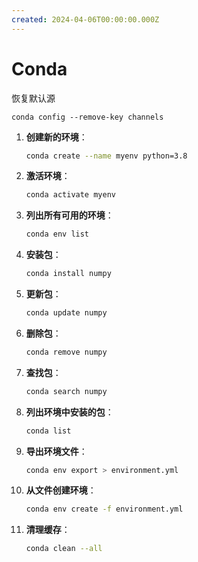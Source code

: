 ```yaml
---
created: 2024-04-06T00:00:00.000Z
---
```


# Conda

恢复默认源

```
conda config --remove-key channels
```

1. **创建新的环境**：
   ```bash
   conda create --name myenv python=3.8
   ```

2. **激活环境**：
   ```bash
   conda activate myenv
   ```

3. **列出所有可用的环境**：
   ```bash
   conda env list
   ```

4. **安装包**：
   ```bash
   conda install numpy
   ```

5. **更新包**：
   ```bash
   conda update numpy
   ```

6. **删除包**：
   ```bash
   conda remove numpy
   ```

7. **查找包**：
   ```bash
   conda search numpy
   ```

8. **列出环境中安装的包**：
   ```bash
   conda list
   ```

9. **导出环境文件**：
   ```bash
   conda env export > environment.yml
   ```

10. **从文件创建环境**：
    ```bash
    conda env create -f environment.yml
    ```

11. **清理缓存**：
    ```bash
    conda clean --all
    ```
